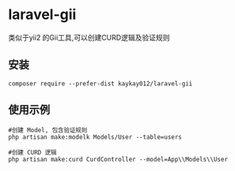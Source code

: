 # laravel-gii
类似于yii2 的Gii工具,可以创建CURD逻辑及验证规则

安装
-------

```
composer require --prefer-dist kaykay012/laravel-gii 
```
使用示例
-------

```
#创建 Model, 包含验证规则
php artisan make:modelk Models/User --table=users

#创建 CURD 逻辑
php artisan make:curd CurdController --model=App\\Models\\User
```